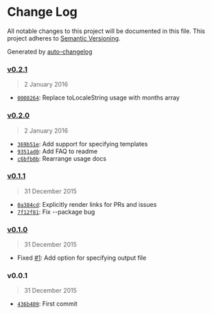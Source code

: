 # Change Log
All notable changes to this project will be documented in this file. This project adheres to [Semantic Versioning](http://semver.org/).

Generated by [auto-changelog](https://github.com/CookPete/auto-changelog)


### [v0.2.1](https://github.com/CookPete/auto-changelog/compare/v0.2.0...v0.2.1)
> 2 January 2016

* [`0008264`](https://github.com/CookPete/auto-changelog/commit/0008264bcabddf8d2b6b19fde7aa41b0de7a5b77): Replace toLocaleString usage with months array


### [v0.2.0](https://github.com/CookPete/auto-changelog/compare/v0.1.1...v0.2.0)
> 2 January 2016

* [`369b51e`](https://github.com/CookPete/auto-changelog/commit/369b51e9ff05bccba19cd09d9d519bca579bf972): Add support for specifying templates
* [`9351ad0`](https://github.com/CookPete/auto-changelog/commit/9351ad0b5f6e7f59e1b51b1c7ea1a3e7720dfbbc): Add FAQ to readme
* [`c6bfb0b`](https://github.com/CookPete/auto-changelog/commit/c6bfb0be0b429ce7f9697eb1097ec3e2288aff74): Rearrange usage docs


### [v0.1.1](https://github.com/CookPete/auto-changelog/compare/v0.1.0...v0.1.1)
> 31 December 2015

* [`0a384cd`](https://github.com/CookPete/auto-changelog/commit/0a384cdeb3e9c3641fc3f655b0d9aeff58f8ebd3): Explicitly render links for PRs and issues
* [`7f12f81`](https://github.com/CookPete/auto-changelog/commit/7f12f81f06441af4c74508ccc673e7052dec8d18): Fix --package bug


### [v0.1.0](https://github.com/CookPete/auto-changelog/compare/v0.0.1...v0.1.0)
> 31 December 2015

* Fixed [#1](https://github.com/CookPete/auto-changelog/issues/1): Add option for specifying output file


### v0.0.1
> 31 December 2015

* [`436b409`](https://github.com/CookPete/auto-changelog/commit/436b409bb6b3f853d14e2eda6ca1d87f78d00a14): First commit
